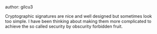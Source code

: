 author: gilcu3

Cryptographic signatures are nice and well designed but sometimes look too simple. I have been thinking about making them more complicated to achieve the so called security by obscurity forbidden fruit.

